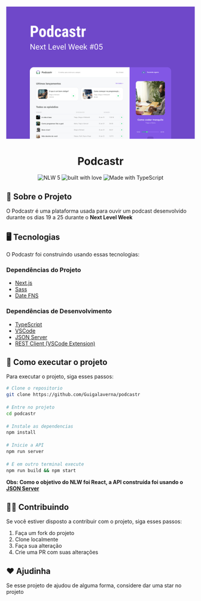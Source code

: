 ![banner](.github/banner.png)
<div align='center'>
  <h1>Podcastr</h1>
  <img src='https://img.shields.io/badge/NLW-5-green?style=for-the-badge' alt='NLW 5' >
  <img src='https://forthebadge.com/images/badges/built-with-love.svg' alt='built with love' >
  <img src='https://forthebadge.com/images/badges/made-with-typescript.svg' alt='Made with TypeScript' >
</div>

## 🤔 Sobre o Projeto
O Podcastr é uma plataforma usada para ouvir um podcast desenvolvido durante os dias 19 a 25 durante o **Next Level Week**

## 🖥 Tecnologias
O Podcastr foi construindo usando essas tecnologias:

### Dependências do Projeto
- [Next.js](https://nextjs.org)
- [Sass](https://sass-lang.com/)
- [Date FNS](https://date-fns.org/)

### Dependências de Desenvolvimento
- [TypeScript](https://www.typescriptlang.org)
- [VSCode](https://code.visualstudio.com/)
- [JSON Server](https://github.com/typicode/json-server)
- [REST Client (VSCode Extension)](https://marketplace.visualstudio.com/items?itemName=humao.rest-client)

## 🚀 Como executar o projeto

Para executar o projeto, siga esses passos:
```bash
# Clone o repositorio
git clone https://github.com/Guigalaverna/podcastr

# Entre no projeto
cd podcastr

# Instale as dependencias
npm install

# Inicie a API
npm run server

# E em outro terminal execute
npm run build && npm start
```

**Obs: Como o objetivo do NLW foi React, a API construída foi usando o [JSON Server](https://github.com/typicode/json-server)**

## 🙋‍♂️ Contribuindo

Se você estiver disposto a contribuir com o projeto, siga esses passos:

1. Faça um fork do projeto
2. Clone localmente
3. Faça sua alteração
4. Crie uma PR com suas alterações

## ❤ Ajudinha

Se esse projeto de ajudou de alguma forma, considere dar uma star no projeto

